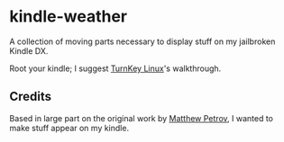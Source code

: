 kindle-weather
==============

A collection of moving parts necessary to display stuff on my jailbroken Kindle DX.

Root your kindle; I suggest [TurnKey Linux][]'s walkthrough.


## Credits
Based in large part on the original work by [Matthew Petrov][], I wanted to make stuff appear on my kindle.

[TurnKey Linux]: http://www.turnkeylinux.org/blog/kindle-root
[Matthew Petrov]: http://www.mpetroff.net/archives/2012/09/14/kindle-weather-display/
